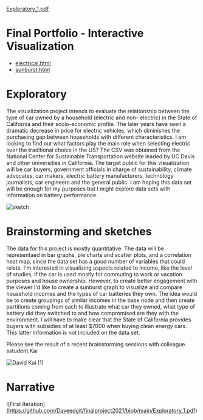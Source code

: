 [Exploratory_1.pdf](https://github.com/Daveedgit/finalproject2021/files/6550032/Exploratory_1.pdf)
# Final Portfolio - Interactive Visualization

- [electrical.html](https://daveedgit.github.io/finalproject2021/electrical.html)
- [sunburst.html](https://daveedgit.github.io/finalproject2021/sunburst.html)

# Exploratory
The visualization project intends to evaluate the relationship between the type of car owned by a household (electric and non- electric) in the State of California and their socio-economic profile. The later years have seen a dramatic decrease in price for electric vehicles, which diminishes the purchasing gap between households with different characteristics. I am looking to find out what factors play the main role when selecting electric over the traditional choice in the US? The CSV was obtained from the National Center for Sustainable Transportation website leaded by UC Davis and other universities in California. The target public for this visualization will be car buyers, government officials in charge of sustainability, climate advocates, car makers, electric battery manufacturers, technology journalists, car engineers and the general public. I am hoping this data set will be enough for my purposes but I might explore data sets with information on battery performance.

![sketch](https://user-images.githubusercontent.com/60953851/112066004-000bbd00-8b3c-11eb-91cf-a5fd8ab9ea30.JPG)

# Brainstorming and sketches
The data for this project is mostly quantitative. The data will be representaed in bar graphs, pie charts and scatter plots, and a correlation heat map, since the data set has a good number of variables that could relate. I'm interested in visualizing aspects related to income, like the level of studies, if the car is used mostly for commuting to work or vacation purposes and house ownership.  However, to create better engagement with the viewer I'd like to create a sunburst graph to visualize and compare household incomes and the types of car batteries they own. The idea would be to create groupings of similar incomes in the base node and then create partitions coming from each to illustrate what car they owned, what type of battery did they switched to and how compromised are they with the environment. I will have to make clear that the State of California provides buyers with subsidies of at least $7000 when buying clean energy cars. This latter information is not included on the data set. 

Please see the result of a recent brainstorming sessions with colleague sstudent Kai 

![David   Kai (1)](https://user-images.githubusercontent.com/60953851/113631058-dc19a280-9636-11eb-9ebc-c7ed487c2aa7.jpg)

 # Narrative
 ![First Iteration] (https://github.com/Daveedgit/finalproject2021/blob/main/Exploratory_1.pdf)
